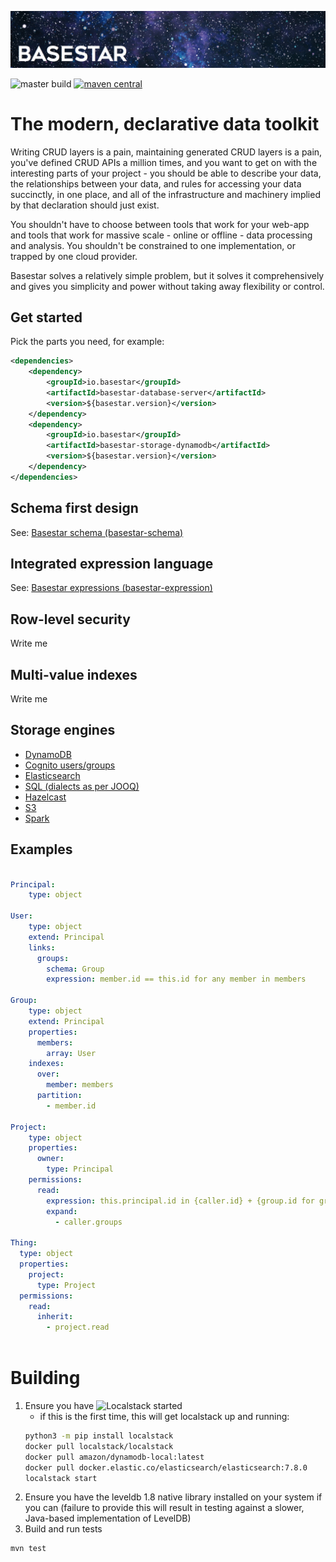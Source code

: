 ![Basestar](https://raw.githubusercontent.com/basestar/basestar/master/etc/header.png)

![master build](https://github.com/basestar/basestar/workflows/master%20build/badge.svg?branch=master) [![maven central](https://maven-badges.herokuapp.com/maven-central/io.basestar/basestar/badge.svg)](https://maven-badges.herokuapp.com/maven-central/io.basestar/basestar)

# The modern, declarative data toolkit

Writing CRUD layers is a pain, maintaining generated CRUD layers is a pain, you've defined CRUD APIs a million times, and you want to get on with the interesting parts of your project - you should be able to describe your data, the relationships between your data, and rules for accessing your data succinctly, in one place, and all of the infrastructure and machinery implied by that declaration should just exist.

You shouldn't have to choose between tools that work for your web-app and tools that work for massive scale - online or offline - data processing and analysis. You shouldn't be constrained to one implementation, or trapped by one cloud provider.

Basestar solves a relatively simple problem, but it solves it comprehensively and gives you simplicity and power without taking away flexibility or control.

## Get started

Pick the parts you need, for example:

```xml
<dependencies>
    <dependency>
        <groupId>io.basestar</groupId>
        <artifactId>basestar-database-server</artifactId>
        <version>${basestar.version}</version>
    </dependency>
    <dependency>
        <groupId>io.basestar</groupId>
        <artifactId>basestar-storage-dynamodb</artifactId>
        <version>${basestar.version}</version>
    </dependency>
</dependencies>
```

## Schema first design

See: [Basestar schema (basestar-schema)](basestar-schema)

## Integrated expression language

See: [Basestar expressions (basestar-expression)](basestar-expression)

## Row-level security

Write me

## Multi-value indexes

Write me

## Storage engines

- [DynamoDB](basestar-storage-dynamodb)
- [Cognito users/groups](basestar-storage-cognito)
- [Elasticsearch](basestar-storage-elasticsearch)
- [SQL (dialects as per JOOQ)](basestar-storage-sql)
- [Hazelcast](basestar-storage-hazelcast)
- [S3](basestar-storage-s3)
- [Spark](basestar-storage-spark)


## Examples

```yaml

Principal:
    type: object

User:
    type: object
    extend: Principal
    links:
      groups:
        schema: Group
        expression: member.id == this.id for any member in members

Group:
    type: object
    extend: Principal
    properties:
      members:
        array: User
    indexes:
      over:
        member: members
      partition:
        - member.id

Project:
    type: object
    properties:
      owner:
        type: Principal
    permissions:
      read:
        expression: this.principal.id in {caller.id} + {group.id for group in caller.groups}
        expand:
          - caller.groups

Thing:
  type: object
  properties:
    project:
      type: Project
  permissions:
    read:
      inherit:
        - project.read
        
```


# Building
1. Ensure you have ![Localstack](https://docs.localstack.cloud/get-started/) started
    - if this is the first time, this will get localstack up and running:
   ```bash
   python3 -m pip install localstack
   docker pull localstack/localstack
   docker pull amazon/dynamodb-local:latest
   docker pull docker.elastic.co/elasticsearch/elasticsearch:7.8.0
   localstack start
   ```
2. Ensure you have the leveldb 1.8 native library installed on your system if you can
   (failure to provide this will result in testing against a slower, Java-based implementation of LevelDB)
3. Build and run tests
```bash
mvn test
```

